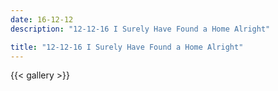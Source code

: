 ```yaml
---
date: 16-12-12
description: "12-12-16 I Surely Have Found a Home Alright"

title: "12-12-16 I Surely Have Found a Home Alright"
---
```

{{< gallery >}}

